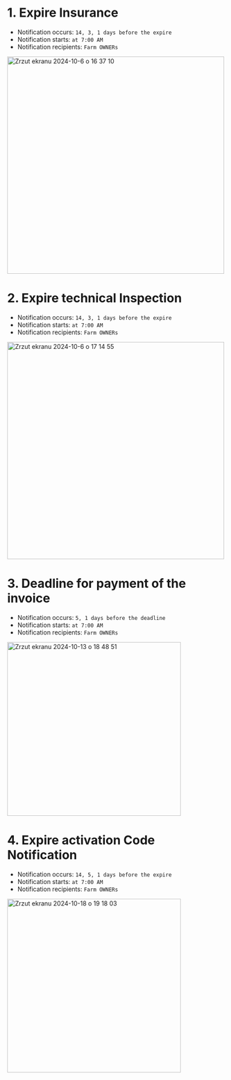 # 1. Expire Insurance
* Notification occurs: ```14, 3, 1 days before the expire```
* Notification starts: ```at 7:00 AM```
* Notification recipients: ```Farm OWNERs```

  
<img width="500" alt="Zrzut ekranu 2024-10-6 o 16 37 10" src="https://github.com/user-attachments/assets/97399e38-4d5a-4cf1-bc20-4c2a1d508d7b">

# 2. Expire technical Inspection
* Notification occurs: ```14, 3, 1 days before the expire```
* Notification starts: ```at 7:00 AM```
* Notification recipients: ```Farm OWNERs```

<img width="500" alt="Zrzut ekranu 2024-10-6 o 17 14 55" src="https://github.com/user-attachments/assets/df798a5d-5f08-4bab-9cf4-a58db0d7b25d">

# 3. Deadline for payment of the invoice
* Notification occurs: ```5, 1 days before the deadline```
* Notification starts: ```at 7:00 AM```
* Notification recipients: ```Farm OWNERs```

  
<img width="400" alt="Zrzut ekranu 2024-10-13 o 18 48 51" src="https://github.com/user-attachments/assets/00ad770c-dbca-4b58-8a39-88b085e41055">


# 4. Expire activation Code Notification
* Notification occurs: ```14, 5, 1 days before the expire```
* Notification starts: ```at 7:00 AM```
* Notification recipients: ```Farm OWNERs```
  
<img width="400" alt="Zrzut ekranu 2024-10-18 o 19 18 03" src="https://github.com/user-attachments/assets/aebd5bb2-da09-4ae7-a0b0-bec8c5a85bde">

